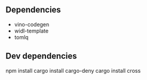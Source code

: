 ## Dependencies

- vino-codegen
- widl-template
- tomlq

## Dev dependencies

npm install
cargo install cargo-deny
cargo install cross
